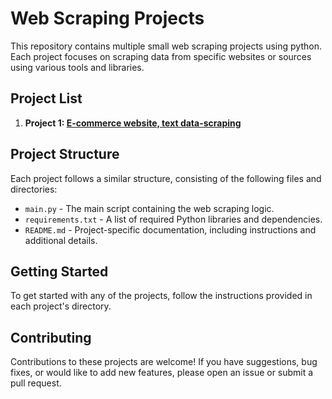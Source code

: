 # Web Scraping Projects

This repository contains multiple small web scraping projects using python. Each project focuses on scraping data from specific websites or sources using various tools and libraries.

## Project List

1. **Project 1: [E-commerce website, text data-scraping](project1/)**

## Project Structure

Each project follows a similar structure, consisting of the following files and directories:

- `main.py` - The main script containing the web scraping logic.
- `requirements.txt` - A list of required Python libraries and dependencies.
- `README.md` - Project-specific documentation, including instructions and additional details.

## Getting Started

To get started with any of the projects, follow the instructions provided in each project's directory.

## Contributing

Contributions to these projects are welcome! If you have suggestions, bug fixes, or would like to add new features, please open an issue or submit a pull request.

